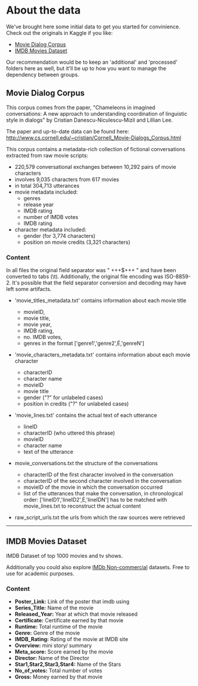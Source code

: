 # About the data
We've brought here some initial data to get you started for convinience. Check out the originals in Kaggle if you like:

* [Movie Dialog Corpus](https://www.kaggle.com/datasets/Cornell-University/movie-dialog-corpus)
* [IMDB Movies Dataset](https://www.kaggle.com/datasets/harshitshankhdhar/imdb-dataset-of-top-1000-movies-and-tv-shows?select=imdb_top_1000.csv)

Our recommendation would be to keep an 'additional' and 'processed' folders here as well, but it'll be up to how you want to manage the dependency between groups.

## Movie Dialog Corpus
This corpus comes from the paper, "Chameleons in imagined conversations: A new approach to understanding coordination of linguistic style in dialogs" by Cristian Danescu-Niculescu-Mizil and Lillian Lee.

The paper and up-to-date data can be found here: http://www.cs.cornell.edu/~cristian/Cornell_Movie-Dialogs_Corpus.html

This corpus contains a metadata-rich collection of fictional conversations extracted from raw movie scripts:

* 220,579 conversational exchanges between 10,292 pairs of movie characters
* involves 9,035 characters from 617 movies
* in total 304,713 utterances
* movie metadata included:
  * genres
  * release year
  * IMDB rating
  * number of IMDB votes
  * IMDB rating
* character metadata included:
  * gender (for 3,774 characters)
  * position on movie credits (3,321 characters)

### Content
In all files the original field separator was " +++$+++ " and have been converted to tabs (\t). Additionally, the original file encoding was ISO-8859-2. It's possible that the field separator conversion and decoding may have left some artifacts.

* 'movie_titles_metadata.txt' contains information about each movie title
  * movieID,
  * movie title,
  * movie year,
  * IMDB rating,
  * no. IMDB votes,
  * genres in the format ['genre1','genre2',É,'genreN']

* 'movie_characters_metadata.txt' contains information about each movie character
  * characterID
  * character name
  * movieID
  * movie title
  * gender ("?" for unlabeled cases)
  * position in credits ("?" for unlabeled cases)

* 'movie_lines.txt' contains the actual text of each utterance
  * lineID
  * characterID (who uttered this phrase)
  * movieID
  * character name
  * text of the utterance

* movie_conversations.txt the structure of the conversations
  * characterID of the first character involved in the conversation
  * characterID of the second character involved in the conversation
  * movieID of the movie in which the conversation occurred
  * list of the utterances that make the conversation, in chronological order: ['lineID1','lineID2',É,'lineIDN'] has to be matched with movie_lines.txt to reconstruct the actual content

* raw_script_urls.txt the urls from which the raw sources were retrieved

---

## IMDB Movies Dataset
IMDB Dataset of top 1000 movies and tv shows.

Additionally you could also explore [IMDb Non-commercial](https://developer.imdb.com/non-commercial-datasets/) datasets. Free to use for academic purposes.

### Content
* **Poster_Link:** Link of the poster that imdb using
* **Series_Title:** Name of the movie
* **Released_Year:** Year at which that movie released
* **Certificate:** Certificate earned by that movie
* **Runtime:** Total runtime of the movie
* **Genre:** Genre of the movie
* **IMDB_Rating:** Rating of the movie at IMDB site
* **Overview:** mini story/ summary
* **Meta_score:** Score earned by the movie
* **Director:** Name of the Director
* **Star1,Star2,Star3,Star4:** Name of the Stars
* **No_of_votes:** Total number of votes
* **Gross:** Money earned by that movie